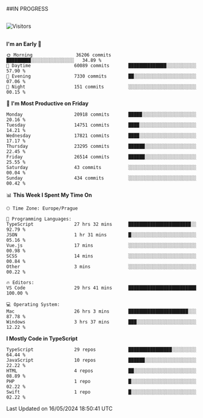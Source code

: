 ##IN PROGRESS
##
![Visitors](https://komarev.com/ghpvc/?username=petrbui&style=for-the-badge&label=Visitors+👀)



##
<!--
[![My GitHub stats](https://github-readme-stats.vercel.app/api?username=petrbui&theme=github_dark)](https://github.com/anuraghazra/github-readme-stats)

[![My wakatime stats](https://github-readme-stats.vercel.app/api/wakatime?username=petrbui&theme=github_dark)](https://github.com/anuraghazra/github-readme-stats)
-->
<!--START_SECTION:waka-->
**I'm an Early 🐤** 

```text
🌞 Morning                36206 commits       █████████░░░░░░░░░░░░░░░░   34.89 % 
🌆 Daytime                60089 commits       ██████████████░░░░░░░░░░░   57.90 % 
🌃 Evening                7330 commits        ██░░░░░░░░░░░░░░░░░░░░░░░   07.06 % 
🌙 Night                  151 commits         ░░░░░░░░░░░░░░░░░░░░░░░░░   00.15 % 
```
📅 **I'm Most Productive on Friday** 

```text
Monday                   20918 commits       █████░░░░░░░░░░░░░░░░░░░░   20.16 % 
Tuesday                  14751 commits       ████░░░░░░░░░░░░░░░░░░░░░   14.21 % 
Wednesday                17821 commits       ████░░░░░░░░░░░░░░░░░░░░░   17.17 % 
Thursday                 23295 commits       ██████░░░░░░░░░░░░░░░░░░░   22.45 % 
Friday                   26514 commits       ██████░░░░░░░░░░░░░░░░░░░   25.55 % 
Saturday                 43 commits          ░░░░░░░░░░░░░░░░░░░░░░░░░   00.04 % 
Sunday                   434 commits         ░░░░░░░░░░░░░░░░░░░░░░░░░   00.42 % 
```


📊 **This Week I Spent My Time On** 

```text
🕑︎ Time Zone: Europe/Prague

💬 Programming Languages: 
TypeScript               27 hrs 32 mins      ███████████████████████░░   92.79 % 
JSON                     1 hr 31 mins        █░░░░░░░░░░░░░░░░░░░░░░░░   05.16 % 
Vue.js                   17 mins             ░░░░░░░░░░░░░░░░░░░░░░░░░   00.98 % 
SCSS                     14 mins             ░░░░░░░░░░░░░░░░░░░░░░░░░   00.84 % 
Other                    3 mins              ░░░░░░░░░░░░░░░░░░░░░░░░░   00.22 % 

🔥 Editors: 
VS Code                  29 hrs 41 mins      █████████████████████████   100.00 % 

💻 Operating System: 
Mac                      26 hrs 3 mins       ██████████████████████░░░   87.78 % 
Windows                  3 hrs 37 mins       ███░░░░░░░░░░░░░░░░░░░░░░   12.22 % 
```

**I Mostly Code in TypeScript** 

```text
TypeScript               29 repos            ████████████████░░░░░░░░░   64.44 % 
JavaScript               10 repos            ██████░░░░░░░░░░░░░░░░░░░   22.22 % 
HTML                     4 repos             ██░░░░░░░░░░░░░░░░░░░░░░░   08.89 % 
PHP                      1 repo              █░░░░░░░░░░░░░░░░░░░░░░░░   02.22 % 
Swift                    1 repo              █░░░░░░░░░░░░░░░░░░░░░░░░   02.22 % 
```




 Last Updated on 16/05/2024 18:50:41 UTC
<!--END_SECTION:waka-->
